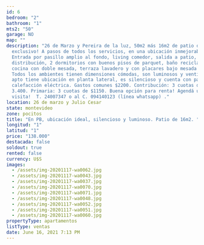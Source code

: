 ```yaml
---
id: 6
bedroom: "2"
bathroom: "1"
mts2: "50"
garage: NO
map: ""
description: "26 de Marzo y Pereira de la luz, 50m2 más 16m2 de patio de uso
  exclusivo! A pasos de todos los servicios, en una ubicación inmejorable.
  Entrada por pasillo amplio al fondo, living comedor, salida a patio, hall de
  distribución, 2 dormitorios con buenos pisos de parquet, baño reciclado,
  cocina con doble mesada, terraza lavadero y con placares bajo mesada y aéreos.
  Todos los ambientes tienen dimensiones cómodas, son luminosos y ventilados. El
  apto tiene ubicación en planta lateral, es silencioso y cuenta con paneles de
  calefacción eléctrica. Gastos comunes $2200. Contribución: 3 cuotas de $
  3.400. Primaria: 3 cuotas de $1150. Buena opción para renta! Agendá una
  visita!  T. 24007347 o al C. 094140123 (línea whatsapp) ."
location: 26 de marzo y Julio Cesar
state: montevideo
zone: pocitos
title: "En PB, ubicación ideal, silencioso y luminoso. Patio de 16m2. "
longitud: "1"
latitud: "1"
price: "138.000"
destacada: false
soldout: true
rented: false
currency: U$S
images:
  - /assets/img-20201117-wa0062.jpg
  - /assets/img-20201117-wa0043.jpg
  - /assets/img-20201117-wa0037.jpg
  - /assets/img-20201117-wa0070.jpg
  - /assets/img-20201117-wa0071.jpg
  - /assets/img-20201117-wa0048.jpg
  - /assets/img-20201117-wa0052.jpg
  - /assets/img-20201117-wa0051.jpg
  - /assets/img-20201117-wa0060.jpg
propertyType: apartamentos
listType: ventas
date: June 16, 2021 7:13 PM
---
```

